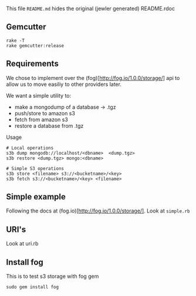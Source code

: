 This file `README.md` hides the original (jewler generated) README.rdoc

## Gemcutter

    rake -T
    rake gemcutter:release

## Requirements
We chose to implement over the (fog)[http://fog.io/1.0.0/storage/] api to allow us to
move easiliy to other providers later.

We want a simple utility to:

*   make a mongodump of a database -> .tgz
*   push/store to amazon s3
*   fetch from amazon s3
*   restore a database from .tgz

Usage

    # Local operations
    s3b dump mongodb://localhost/<dbname>  <dump.tgz>
    s3b restore <dump.tgz> mongo:<dbname>

    # Simple S3 operations
    s3b store <filename> s3://<bucketname>/<key>
    s3b fetch s3://<bucketname>/<key> <filename>
    
## Simple example
Following the docs at (fog.io)[http://fog.io/1.0.0/storage/].
Look at `simple.rb`

## URI's
Look at uri.rb

## Install fog
This is to test s3 storage with fog gem

    sudo gem install fog
    
